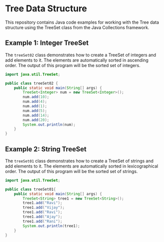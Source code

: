 # Tree Data Structure

This repository contains Java code examples for working with the Tree data structure using the TreeSet class from the Java Collections framework.

## Example 1: Integer TreeSet
The `treeSet02` class demonstrates how to create a TreeSet of integers and add elements to it. The elements are automatically sorted in ascending order. The output of this program will be the sorted set of integers.

```java
import java.util.TreeSet;

public class treeSet02 {
    public static void main(String[] args) {
        TreeSet<Integer> num = new TreeSet<Integer>(); 
        num.add(10);
        num.add(4);
        num.add(1);   
        num.add(5);
        num.add(14);  
        num.add(20);  
        System.out.println(num);   
    }
}
```

## Example 2: String TreeSet
The `treeSet01` class demonstrates how to create a TreeSet of strings and add elements to it. The elements are automatically sorted in lexicographical order. The output of this program will be the sorted set of strings.

```java
import java.util.TreeSet;

public class treeSet01{
    public static void main(String[] args) {
        TreeSet<String> tree1 = new TreeSet<String>();
        tree1.add("Ravi");
        tree1.add("Vijay");
        tree1.add("Ravi");
        tree1.add("Ajay");
        tree1.add("Rani");
        System.out.println(tree1);
    }
}
```

